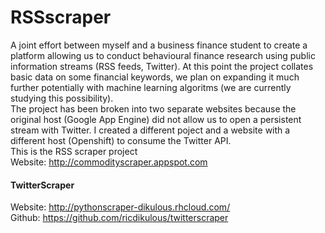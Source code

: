 # RSSscraper
A joint effort between myself and a business finance student to create a platform allowing us to conduct behavioural finance 
research using public information streams (RSS feeds, Twitter). At this point the project collates basic data on some financial
keywords, we plan on expanding it much further potentially with machine learning algoritms (we are currently studying this 
possibility).<br>
The project has been broken into two separate websites because the original host (Google App Engine) did not allow us to 
open a persistent stream with Twitter. I created a different poject and a website with a different host (Openshift) to 
consume the Twitter API.<br>
This is the RSS scraper project<br>
Website: <a href="http://commodityscraper.appspot.com/">http://commodityscraper.appspot.com</a>
#### TwitterScraper
Website: <a href="http://pythonscraper-dikulous.rhcloud.com/">http://pythonscraper-dikulous.rhcloud.com/</a><br>
Github: <a href="https://github.com/ricdikulous/twitterscraper">https://github.com/ricdikulous/twitterscraper</a>

